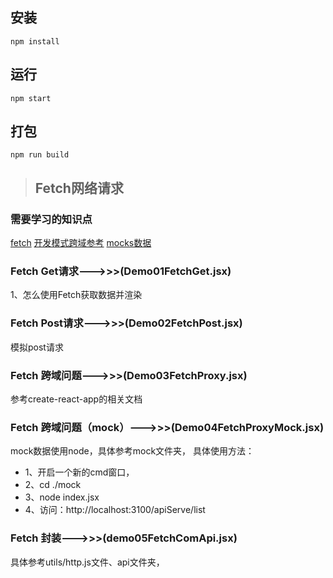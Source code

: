## 安装
```
npm install
```

## 运行
```
npm start
```

## 打包
```
npm run build
```




> ## Fetch网络请求

### 需要学习的知识点
[fetch](https://developer.mozilla.org/zh-CN/docs/Web/API/Fetch_API/Using_Fetch)
[开发模式跨域参考](https://github.com/facebook/create-react-app/blob/master/docusaurus/docs/proxying-api-requests-in-development.md)
[mocks数据](https://developer.mozilla.org/zh-CN/docs/Web/API/Fetch_API/Using_Fetch)


### Fetch Get请求--->>>(Demo01FetchGet.jsx)
1、怎么使用Fetch获取数据并渲染

### Fetch Post请求--->>>(Demo02FetchPost.jsx)
模拟post请求

### Fetch 跨域问题--->>>(Demo03FetchProxy.jsx)
参考create-react-app的相关文档

### Fetch 跨域问题（mock）--->>>(Demo04FetchProxyMock.jsx)
mock数据使用node，具体参考mock文件夹，
具体使用方法：
* 1、开启一个新的cmd窗口，
* 2、cd ./mock
* 3、node index.jsx
* 4、访问：http://localhost:3100/apiServe/list

### Fetch 封装--->>>(demo05FetchComApi.jsx)
具体参考utils/http.js文件、api文件夹，
